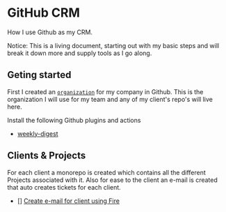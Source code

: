 # GitHub CRM

How I use Github as my CRM.

Notice: This is a living document, starting out with my basic steps and will break it down more and supply tools as I go along.

## Geting started

First I created an [`organization`](https://docs.github.com/en/organizations/collaborating-with-groups-in-organizations/about-organizations) for my company in Github. This is the organization I will use for my team and any of my client's repo's will live here.

Install the following Github plugins and actions
- [weekly-digest](https://github.com/apps/weekly-digest)

## Clients & Projects

For each client a monorepo is created which contains all the different Projects associated with it. Also for ease to the client an e-mail is created that auto creates tickets for each client.

- [] [Create e-mail for client using Fire](https://fire.fundersclub.com)



